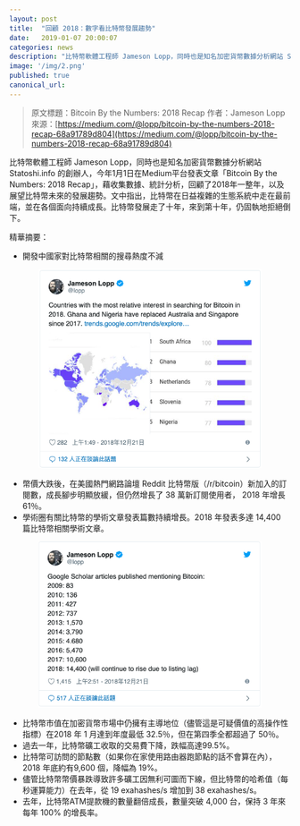 ```yaml
---
layout: post
title:  "回顧 2018：數字看比特幣發展趨勢"
date:   2019-01-07 20:00:07
categories: news
description: "比特幣軟體工程師 Jameson Lopp，同時也是知名加密貨幣數據分析網站 Statoshi.info 的創辦人，今年1月1日在Medium平台發表文章「Bitcoin By the Numbers: 2018 Recap」"
image: '/img/2.png'
published: true
canonical_url: 
---
```


> 原文標題：Bitcoin By the Numbers: 2018 Recap 作者：Jameson Lopp
> 來源：[https://medium.com/@lopp/bitcoin-by-the-numbers-2018-recap-68a91789d804](https://medium.com/@lopp/bitcoin-by-the-numbers-2018-recap-68a91789d804)

比特幣軟體工程師 Jameson Lopp，同時也是知名加密貨幣數據分析網站 Statoshi.info 的創辦人，今年1月1日在Medium平台發表文章「Bitcoin By the Numbers: 2018 Recap」，藉收集數據、統計分析，回顧了2018年一整年，以及展望比特幣未來的發展趨勢。文中指出，比特幣在日益複雜的生態系統中走在最前端，並在各個面向持續成長。比特幣發展走了十年，來到第十年，仍固執地拒絕倒下。

精華摘要：

* 開發中國家對比特幣相關的搜尋熱度不減

<div align="center"><img width="400" src="/img/2.png"/></div>

* 幣價大跌後，在美國熱門網路論壇 Reddit 比特幣版（/r/bitcoin）新加入的訂閱數，成長腳步明顯放緩，但仍然增長了 38 萬新訂閱使用者， 2018 年增長 61％。
* 學術圈有關比特幣的學術文章發表篇數持續增長。2018 年發表多達 14,400 篇比特幣相關學術文章。

<div align="center"><img width="400" src="/img/3.png"/></div>

* 比特幣市值在加密貨幣市場中仍擁有主導地位（儘管這是可疑價值的高操作性指標）在2018 年 1 月達到年度最低 32.5％，但在第四季全都超過了 50％。
* 過去一年，比特幣礦工收取的交易費下降，跌幅高達99.5%。
* 比特幣可訪問的節點數（如果你在家使用路由器跑節點的話不會算在內），2018 年底約有9,600 個，降幅為 19%。
* 儘管比特幣幣價暴跌導致許多礦工因無利可圖而下線，但比特幣的哈希值（每秒運算能力）在去年，從 19 exahashes/s 增加到 38 exahashes/s。
* 去年，比特幣ATM提款機的數量翻倍成長，數量突破 4,000 台，保持 3 年來每年 100% 的增長率。